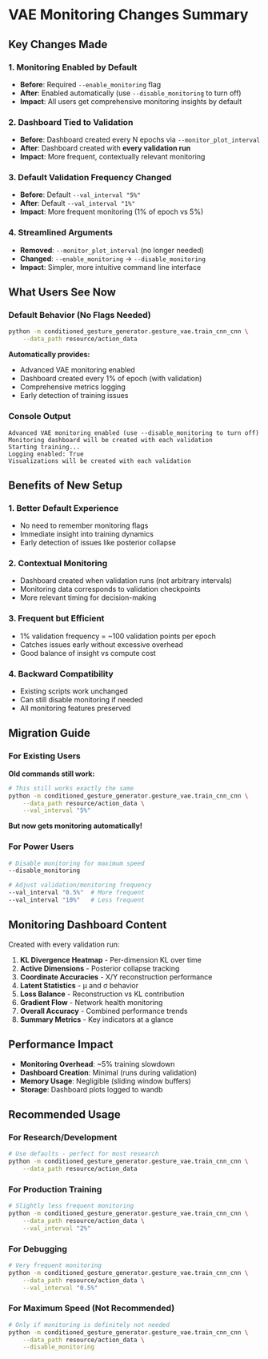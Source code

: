 # VAE Monitoring Changes Summary

## Key Changes Made

### 1. **Monitoring Enabled by Default**
- **Before**: Required `--enable_monitoring` flag
- **After**: Enabled automatically (use `--disable_monitoring` to turn off)
- **Impact**: All users get comprehensive monitoring insights by default

### 2. **Dashboard Tied to Validation**
- **Before**: Dashboard created every N epochs via `--monitor_plot_interval`
- **After**: Dashboard created with **every validation run**
- **Impact**: More frequent, contextually relevant monitoring

### 3. **Default Validation Frequency Changed**
- **Before**: Default `--val_interval "5%"`
- **After**: Default `--val_interval "1%"`
- **Impact**: More frequent monitoring (1% of epoch vs 5%)

### 4. **Streamlined Arguments**
- **Removed**: `--monitor_plot_interval` (no longer needed)
- **Changed**: `--enable_monitoring` → `--disable_monitoring`
- **Impact**: Simpler, more intuitive command line interface

## What Users See Now

### Default Behavior (No Flags Needed)
```bash
python -m conditioned_gesture_generator.gesture_vae.train_cnn_cnn \
    --data_path resource/action_data
```

**Automatically provides:**
- Advanced VAE monitoring enabled
- Dashboard created every 1% of epoch (with validation)
- Comprehensive metrics logging
- Early detection of training issues

### Console Output
```
Advanced VAE monitoring enabled (use --disable_monitoring to turn off)
Monitoring dashboard will be created with each validation
Starting training...
Logging enabled: True
Visualizations will be created with each validation
```

## Benefits of New Setup

### 1. **Better Default Experience**
- No need to remember monitoring flags
- Immediate insight into training dynamics
- Early detection of issues like posterior collapse

### 2. **Contextual Monitoring**
- Dashboard created when validation runs (not arbitrary intervals)
- Monitoring data corresponds to validation checkpoints
- More relevant timing for decision-making

### 3. **Frequent but Efficient**
- 1% validation frequency = ~100 validation points per epoch
- Catches issues early without excessive overhead
- Good balance of insight vs compute cost

### 4. **Backward Compatibility**
- Existing scripts work unchanged
- Can still disable monitoring if needed
- All monitoring features preserved

## Migration Guide

### For Existing Users
**Old commands still work:**
```bash
# This still works exactly the same
python -m conditioned_gesture_generator.gesture_vae.train_cnn_cnn \
    --data_path resource/action_data \
    --val_interval "5%"
```

**But now gets monitoring automatically!**

### For Power Users
```bash
# Disable monitoring for maximum speed
--disable_monitoring

# Adjust validation/monitoring frequency
--val_interval "0.5%"  # More frequent
--val_interval "10%"   # Less frequent
```

## Monitoring Dashboard Content

Created with every validation run:
1. **KL Divergence Heatmap** - Per-dimension KL over time
2. **Active Dimensions** - Posterior collapse tracking
3. **Coordinate Accuracies** - X/Y reconstruction performance
4. **Latent Statistics** - μ and σ behavior
5. **Loss Balance** - Reconstruction vs KL contribution
6. **Gradient Flow** - Network health monitoring
7. **Overall Accuracy** - Combined performance trends
8. **Summary Metrics** - Key indicators at a glance

## Performance Impact

- **Monitoring Overhead**: ~5% training slowdown
- **Dashboard Creation**: Minimal (runs during validation)
- **Memory Usage**: Negligible (sliding window buffers)
- **Storage**: Dashboard plots logged to wandb

## Recommended Usage

### For Research/Development
```bash
# Use defaults - perfect for most research
python -m conditioned_gesture_generator.gesture_vae.train_cnn_cnn \
    --data_path resource/action_data
```

### For Production Training
```bash
# Slightly less frequent monitoring
python -m conditioned_gesture_generator.gesture_vae.train_cnn_cnn \
    --data_path resource/action_data \
    --val_interval "2%"
```

### For Debugging
```bash
# Very frequent monitoring
python -m conditioned_gesture_generator.gesture_vae.train_cnn_cnn \
    --data_path resource/action_data \
    --val_interval "0.5%"
```

### For Maximum Speed (Not Recommended)
```bash
# Only if monitoring is definitely not needed
python -m conditioned_gesture_generator.gesture_vae.train_cnn_cnn \
    --data_path resource/action_data \
    --disable_monitoring
```